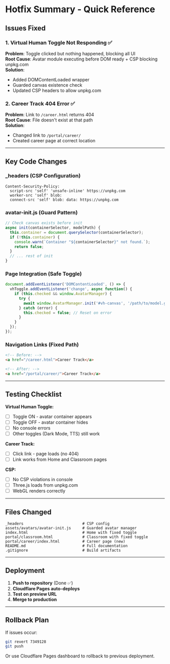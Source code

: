# Hotfix Summary - Quick Reference

## Issues Fixed

### 1. Virtual Human Toggle Not Responding ✅
**Problem**: Toggle clicked but nothing happened, blocking all UI  
**Root Cause**: Avatar module executing before DOM ready + CSP blocking unpkg.com  
**Solution**: 
- Added DOMContentLoaded wrapper
- Guarded canvas existence check
- Updated CSP headers to allow unpkg.com

### 2. Career Track 404 Error ✅
**Problem**: Link to `/career.html` returns 404  
**Root Cause**: File doesn't exist at that path  
**Solution**: 
- Changed link to `/portal/career/`
- Created career page at correct location

---

## Key Code Changes

### _headers (CSP Configuration)
```
Content-Security-Policy: 
  script-src 'self' 'unsafe-inline' https://unpkg.com
  worker-src 'self' blob:
  connect-src 'self' blob: data: https://unpkg.com
```

### avatar-init.js (Guard Pattern)
```javascript
// Check canvas exists before init
async init(containerSelector, modelPath) {
  this.container = document.querySelector(containerSelector);
  if (!this.container) {
    console.warn(`Container "${containerSelector}" not found.`);
    return false;
  }
  // ... rest of init
}
```

### Page Integration (Safe Toggle)
```javascript
document.addEventListener('DOMContentLoaded', () => {
  vhToggle.addEventListener('change', async function() {
    if (this.checked && window.AvatarManager) {
      try {
        await window.AvatarManager.init('#vh-canvas', '/path/to/model.glb');
      } catch (error) {
        this.checked = false; // Reset on error
      }
    }
  });
});
```

### Navigation Links (Fixed Path)
```html
<!-- Before: -->
<a href="/career.html">Career Track</a>

<!-- After: -->
<a href="/portal/career/">Career Track</a>
```

---

## Testing Checklist

**Virtual Human Toggle:**
- [ ] Toggle ON - avatar container appears
- [ ] Toggle OFF - avatar container hides
- [ ] No console errors
- [ ] Other toggles (Dark Mode, TTS) still work

**Career Track:**
- [ ] Click link - page loads (no 404)
- [ ] Link works from Home and Classroom pages

**CSP:**
- [ ] No CSP violations in console
- [ ] Three.js loads from unpkg.com
- [ ] WebGL renders correctly

---

## Files Changed

```
_headers                          # CSP config
assets/avatars/avatar-init.js     # Guarded avatar manager
index.html                        # Home with fixed toggle
portal/classroom.html             # Classroom with fixed toggle
portal/career/index.html          # Career page (new)
README.md                         # Full documentation
.gitignore                        # Build artifacts
```

---

## Deployment

1. **Push to repository** (Done ✅)
2. **Cloudflare Pages auto-deploys**
3. **Test on preview URL**
4. **Merge to production**

---

## Rollback Plan

If issues occur:
```bash
git revert 7349128
git push
```

Or use Cloudflare Pages dashboard to rollback to previous deployment.
